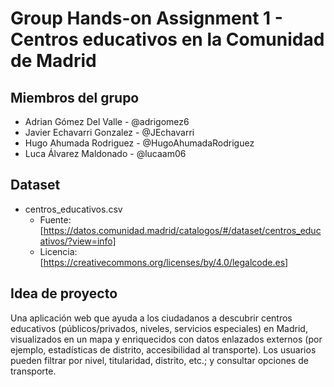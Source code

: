 # Group Hands-on Assignment 1 - Centros educativos en la Comunidad de Madrid

## Miembros del grupo
- Adrian Gómez Del Valle - @adrigomez6
- Javier Echavarri Gonzalez - @JEchavarri
- Hugo Ahumada Rodriguez - @HugoAhumadaRodriguez
- Luca Álvarez Maldonado - @lucaam06

## Dataset
- centros_educativos.csv
    - Fuente: [https://datos.comunidad.madrid/catalogos/#/dataset/centros_educativos/?view=info]
    - Licencia: [https://creativecommons.org/licenses/by/4.0/legalcode.es]

## Idea de proyecto
Una aplicación web que ayuda a los ciudadanos a descubrir centros educativos (públicos/privados, niveles, servicios especiales) en Madrid, visualizados en un mapa y enriquecidos con datos enlazados externos (por ejemplo, estadísticas de distrito, accesibilidad al transporte). Los usuarios pueden filtrar por nivel, titularidad, distrito, etc.; y consultar opciones de transporte.
